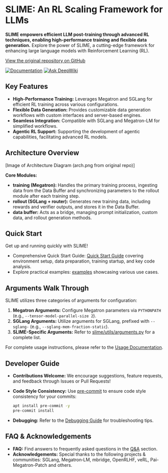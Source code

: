 # SLIME: An RL Scaling Framework for LLMs

**SLIME empowers efficient LLM post-training through advanced RL techniques, enabling high-performance training and flexible data generation.**  Explore the power of SLIME, a cutting-edge framework for enhancing large language models with Reinforcement Learning (RL).

[View the original repository on GitHub](https://github.com/THUDM/slime)

[![Documentation](https://img.shields.io/badge/docs-latest-brightgreen.svg?style=flat)](https://thudm.github.io/slime/)
[![Ask DeepWiki](https://deepwiki.com/badge.svg)](https://deepwiki.com/THUDM/slime)

## Key Features

*   **High-Performance Training:**  Leverages Megatron and SGLang for efficient RL training across various configurations.
*   **Flexible Data Generation:** Provides customizable data generation workflows with custom interfaces and server-based engines.
*   **Seamless Integration:** Compatible with SGLang and Megatron-LM for simplified workflows.
*   **Agentic RL Support:** Supporting the development of agentic capabilities, facilitating advanced RL models.

## Architecture Overview

[Image of Architecture Diagram (arch.png from original repo)]

**Core Modules:**

*   **training (Megatron):** Handles the primary training process, ingesting data from the Data Buffer and synchronizing parameters to the rollout module after each training step.
*   **rollout (SGLang + router):** Generates new training data, including rewards and verifier outputs, and stores it in the Data Buffer.
*   **data buffer:** Acts as a bridge, managing prompt initialization, custom data, and rollout generation methods.

## Quick Start

Get up and running quickly with SLIME!

*   Comprehensive Quick Start Guide:  [Quick Start Guide](./docs/en/get_started/quick_start.md) covering environment setup, data preparation, training startup, and key code analysis.
*   Explore practical examples: [examples](examples/) showcasing various use cases.

## Arguments Walk Through

SLIME utilizes three categories of arguments for configuration:

1.  **Megatron Arguments:** Configure Megatron parameters via `PYTHONPATH` (e.g., `--tensor-model-parallel-size 2`).
2.  **SGLang Arguments:** Utilize arguments for SGLang, prefixed with `--sglang-` (e.g., `--sglang-mem-fraction-static`).
3.  **SLIME-Specific Arguments:** Refer to [slime/utils/arguments.py](slime/utils/arguments.py) for a complete list.

For complete usage instructions, please refer to the [Usage Documentation](docs/en/get_started/usage.md).

## Developer Guide

*   **Contributions Welcome:**  We encourage suggestions, feature requests, and feedback through Issues or Pull Requests!
*   **Code Style Consistency:**  Use [pre-commit](https://pre-commit.com/) to ensure code style consistency for your commits:

    ```bash
    apt install pre-commit -y
    pre-commit install
    ```
*   **Debugging:** Refer to the [Debugging Guide](docs/en/developer_guide/debug.md) for troubleshooting tips.

## FAQ & Acknowledgements

*   **FAQ:** Find answers to frequently asked questions in the [Q\&A](docs/en/get_started/qa.md) section.
*   **Acknowledgements:** Special thanks to the following projects & communities: SGLang, Megatron‑LM, mbridge, OpenRLHF, veRL, Pai-Megatron-Patch and others.